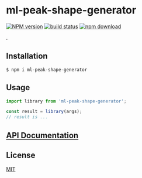# ml-peak-shape-generator

[![NPM version][npm-image]][npm-url]
[![build status][ci-image]][ci-url]
[![npm download][download-image]][download-url]

.

## Installation

`$ npm i ml-peak-shape-generator`

## Usage

```js
import library from 'ml-peak-shape-generator';

const result = library(args);
// result is ...
```

## [API Documentation](https://cheminfo.github.io/ml-peak-shape-generator/)

## License

[MIT](./LICENSE)

[npm-image]: https://img.shields.io/npm/v/ml-peak-shape-generator.svg
[npm-url]: https://www.npmjs.com/package/ml-peak-shape-generator
[ci-image]: https://github.com/cheminfo/ml-peak-shape-generator/workflows/Node.js%20CI/badge.svg?branch=master
[ci-url]: https://github.com/cheminfo/ml-peak-shape-generator/actions?query=workflow%3A%22Node.js+CI%22
[download-image]: https://img.shields.io/npm/dm/ml-peak-shape-generator.svg
[download-url]: https://www.npmjs.com/package/ml-peak-shape-generator
